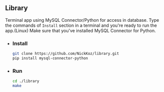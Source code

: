## Library

Terminal app using MySQL Connector/Python for access in database. Type the commands of `Install` section
in a terminal and you're ready to run the app.(Linux)
Make sure that you've installed MySQL Connector for Python.

- ### Install
    ```bash
    git clone https://github.com/NickKoz/library.git
    pip install mysql-connector-python
    ```

- ### Run
    ```bash
    cd ./library
    make
    ```
